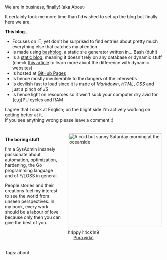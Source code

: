 We are in business, finally! (aka About)

It certainly took me more time than I'd wished to set up the blog but finally here we are.

**This blog**...

* Focuses on IT, yet don't be surprised to find entries about pretty much everything else that catches my attention
* Is made using [bashblog](https://github.com/cfenollosa/bashblog "Meet the little giant"), a static site generator written in... Bash (duh!)
* Is a [static blog](https://www.staticgen.com), meaning it doesn't rely on any database or dynamic stuff (check [this article](https://davidwalsh.name/introduction-static-site-generators) to learn more about the difference with dynamic websites)
* Is hosted at [GitHub Pages](https://pages.github.com "GitHub Pages")
* Is hence mostly invulnerable to the dangers of the interwebs
* Is devilish fast to load since it is made of *Markdown*, *HTML*, *CSS* and just a pinch of *JS*
* Is hence light on resources so it won't suck your computer dry avid for {c,g}PU cycles and RAM

I agree that I suck at English; on the bright side I'm actively working on getting better at it.
<br>If you see anything wrong please leave a comment :)

<br>
<img src="https://raw.githubusercontent.com/i90rr/i90rr.github.io/master/resources/img/394089_ds.png" alt="A cold but sunny Saturday morning at the oceanside" title="A cold but sunny Saturday morning at the oceanside" align="right" width="300" height="300" style="margin-left: 25px" vspace="3px">

**The boring stuff**

I'm a SysAdmin insanely passionate about automation, optimization, hardening, the Go programming language and of F/LOSS in general.

People stories and their creations fuel my interest to see the world from unseen perspectives. In my book, every work should be a labour of love because only then you can give the best of you.

<p align="center">h4ppy h4ck1n9
              <br><a href="http://bestcostaricantours.com/about/puravida.html">Pura vida!</a>
</p>

<br>
Tags: about
